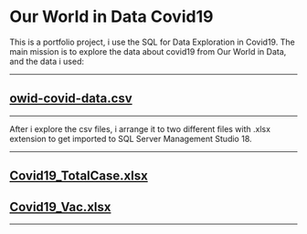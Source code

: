 # Our World in Data Covid19
This is a portfolio project, i use the SQL for Data Exploration in Covid19.
The main mission is to explore the data about covid19 from Our World in Data, and the data i used:

---

## [owid-covid-data.csv](https://covid.ourworldindata.org/data/owid-covid-data.csv)

---

After i explore the csv files, i arrange it to two different files with .xlsx extension to get imported to SQL Server Management Studio 18.

---

## [Covid19_TotalCase.xlsx](../Covid19_TotalCase.xlsx)

## [Covid19_Vac.xlsx](../Covid19_Vac.xlsx)

---
